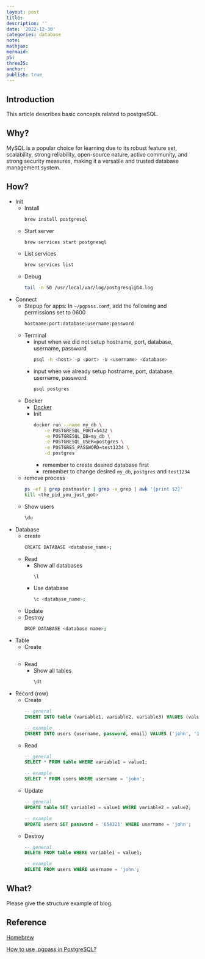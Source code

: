 ```yaml
---
layout: post
title:
description: ''
date: '2022-12-30'
categories: database
note:
mathjax:
mermaid:
p5:
threeJS:
anchor:
publish: true
---
```


## Introduction

This article describes basic concepts related to postgreSQL.

## Why?

MySQL is a popular choice for learning due to its robust feature set, scalability, strong reliability, open-source nature, active community, and strong security measures, making it a versatile and trusted database management system.

## How?

* Init
  * Install
    ```bash
    brew install postgresql
    ```
  * Start server
    ```bash
    brew services start postgresql
    ```
  * List services
    ```bash
    brew services list
    ```
  * Debug
    ```bash
    tail -n 50 /usr/local/var/log/postgresql@14.log
    ```
* Connect
  * Stepup for apps: In `~/pgpass.conf`, add the following and permissions set to 0600
    ```bash
    hostname:port:database:username:password
    ```
  * Terminal
    * input when we did not setup hostname, port, database, username, password
      ```bash
      psql -h <host> -p <port> -U <username> <database>
      ```
    * input when we already setup hostname, port, database, username, password
      ```bash
      psql postgres
      ```
  * Docker
    * [Docker]({{site.baseurl}}/docker/2022/01/09/docker.html#run)
    * Init
      ```bash
      docker run --name my_db \
          -e POSTGRESQL_PORT=5432 \
          -e POSTGRESQL_DB=my_db \
          -e POSTGRESQL_USER=postgres \
          -e POSTGRES_PASSWORD=test1234 \
          -d postgres
      ```
      * remember to create desired database first
      * remember to change desired `my_db`, `postgres` and `test1234`
  * remove process
    ```bash
    ps -ef | grep postmaster | grep -v grep | awk '{print $2}'
    kill <the_pid_you_just_got>
    ```
  * Show users
    ```bash
    \du
    ```
* Database
  * create
    ```bash
    CREATE DATABASE <database_name>;
    ```
  * Read
    * Show all databases  
      ```bash
      \l
      ```
    * Use database
      ```bash
      \c <database_name>;
      ```
  * Update
  * Destroy
    ```bash
    DROP DATABASE <database name>;
    ```
* Table
  * Create
    ```bash
    ```
  * Read
    * Show all tables
      ```bash
      \dt
      ```
* Record (row)
  * Create
    ```SQL
    -- general
    INSERT INTO table (variable1, variable2, variable3) VALUES (value1, value2, value3);
    
    -- example
    INSERT INTO users (username, password, email) VALUES ('john', '123456', 'john@example.com');
    ```
  * Read
    ```SQL
    -- general
    SELECT * FROM table WHERE variable1 = value1;
    
    -- example
    SELECT * FROM users WHERE username = 'john';
    ```
  * Update
    ```SQL
    -- general
    UPDATE table SET variable1 = value1 WHERE variable2 = value2;
    
    -- example
    UPDATE users SET password = '654321' WHERE username = 'john';
    ```
  * Destroy
    ```SQL
    -- general
    DELETE FROM table WHERE variable1 = value1;
    
    -- example
    DELETE FROM users WHERE username = 'john';
    ```

## What?

Please give the structure example of blog.

## Reference

[Homebrew](https://wiki.postgresql.org/wiki/Homebrew)

[How to use .pgpass in PostgreSQL?](https://tableplus.com/blog/2019/09/how-to-use-pgpass-in-postgresql.html)
